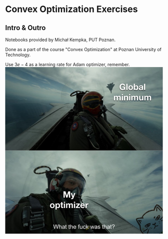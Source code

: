# Convex Optimization Exercises
## Intro & Outro
Notebooks provided by Michał Kempka, PUT Poznan.

Done as a part of the course "Convex Optimization" at Poznan University of Technology.

Use $3e-4$ as a learning rate for Adam optimizer, remember.
![](./assets/memeX.jpeg)